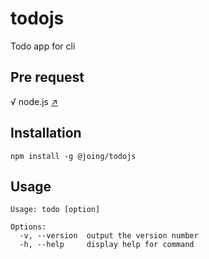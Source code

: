 # todojs
Todo app for cli

## Pre request
√ node.js [↗️](https://nodejs.org/)

## Installation
```
npm install -g @joing/todojs
```
## Usage 
```
Usage: todo [option]

Options:
  -v, --version  output the version number
  -h, --help     display help for command
```
